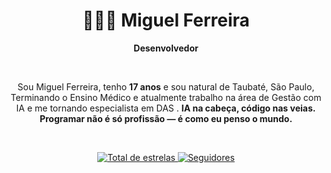 <div align="center">

# 👨🏻‍💻 Miguel Ferreira

**Desenvolvedor**

<br>

<p>Sou Miguel Ferreira, tenho <strong>17 anos</strong> e sou natural de Taubaté, São Paulo, Terminando o Ensino Médico e atualmente trabalho na área de Gestão com IA e me tornando especialista em DAS . <strong>IA na cabeça, código nas veias. Programar não é só profissão — é como eu penso o mundo.</strong></p>

<br>

<p align="center">
    <a href="https://github.com/mfzera?tab=repositories&sort=stargazers">
        <img 
            alt="Total de estrelas" 
            title="Total de estrelas GitHub" 
            src="https://custom-icon-badges.demolab.com/github/stars/mfzera?color=111111&style=for-the-badge&labelColor=111111&logo=star&label=estrelas"
        />
    </a>
    <a href="https://github.com/mfzera?tab=followers">
        <img 
            alt="Seguidores" 
            title="Me siga no GitHub" 
            src="https://custom-icon-badges.demolab.com/github/followers/mfzera?color=222222&labelColor=222222&style=for-the-badge&logo=github&label=Seguidores&logoColor=white"
        />
    </a>
</p>

</div>
